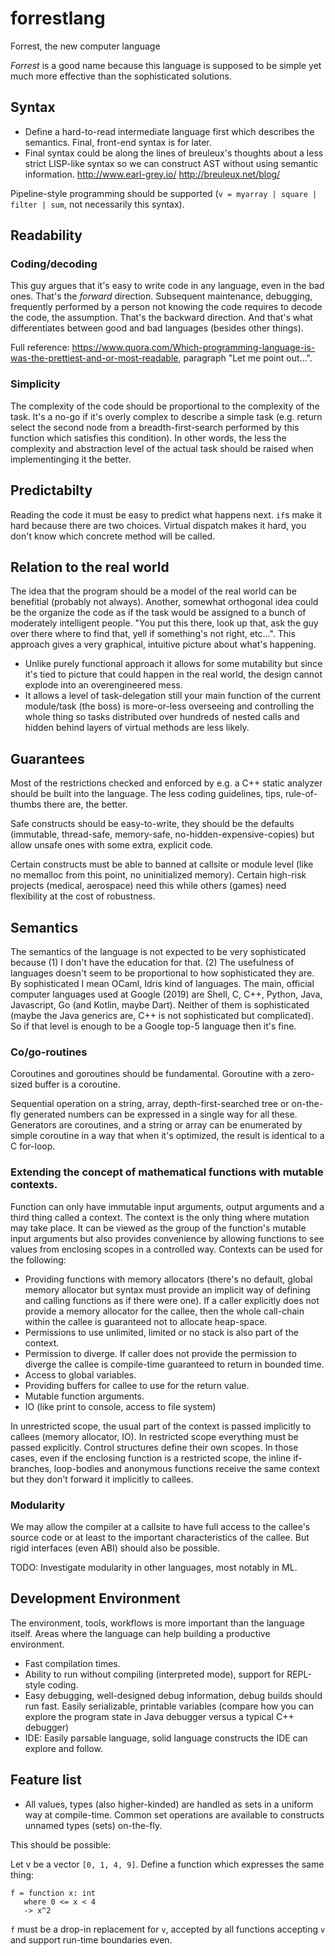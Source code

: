 # forrestlang
Forrest, the new computer language

*Forrest* is a good name because this language is supposed to be simple yet much more effective than the sophisticated solutions.

## Syntax
- Define a hard-to-read intermediate language first which describes the semantics. Final, front-end syntax is for later.
- Final syntax could be along the lines of breuleux's thoughts about a less strict LISP-like syntax so we can construct AST without using semantic information.
  http://www.earl-grey.io/
  http://breuleux.net/blog/
  
Pipeline-style programming should be supported (`v = myarray | square | filter | sum`, not necessarily this syntax).
  
## Readability

### Coding/decoding
This guy argues that it's easy to write code in any language, even in the bad ones. That's the _forward_ direction. Subsequent maintenance, debugging, frequently performed by a person not knowing the code requires to decode the code, the assumption. That's the backward direction. And that's what differentiates between good and bad languages (besides other things).

Full reference: https://www.quora.com/Which-programming-language-is-was-the-prettiest-and-or-most-readable, paragraph "Let me point out...".

### Simplicity

The complexity of the code should be proportional to the complexity of the task. It's a no-go if it's overly complex to describe a simple task (e.g. return select the second node from a breadth-first-search performed by this function which satisfies this condition).
In other words, the less the complexity and abstraction level of the actual task should be raised when implementinging it the better.

## Predictabilty

Reading the code it must be easy to predict what happens next. `if`s make it hard because there are two choices. Virtual dispatch makes it hard, you don't know which concrete method will be called.

## Relation to the real world

The idea that the program should be a model of the real world can be benefitial (probably not always). Another, somewhat orthogonal idea could be the organize the code as if the task would be assigned to a bunch of moderately intelligent people. "You put this there, look up that, ask the guy over there where to find that, yell if something's not right, etc...". This approach gives a very graphical, intuitive picture about what's happening.

- Unlike purely functional approach it allows for some mutability but since it's tied to picture that could happen in the real world, the design cannot explode into an overengineered mess.
- It allows a level of task-delegation still your main function of the current module/task (the boss) is more-or-less overseeing and controlling the whole thing so tasks distributed over hundreds of nested calls and hidden behind layers of virtual methods are less likely.

## Guarantees

Most of the restrictions checked and enforced by e.g. a C++ static analyzer should be built into the language.
The less coding guidelines, tips, rule-of-thumbs there are, the better.

Safe constructs should be easy-to-write, they should be the defaults (immutable, thread-safe, memory-safe, no-hidden-expensive-copies) but allow unsafe ones with some extra, explicit code.

Certain constructs must be able to banned at callsite or module level (like no memalloc from this point, no uninitialized memory). Certain high-risk projects (medical, aerospace) need this while others (games) need flexibility at the cost of robustness.

## Semantics

The semantics of the language is not expected to be very sophisticated because (1) I don't have the education for that. (2)
The usefulness of languages doesn't seem to be proportional to how sophisticated they are. By sophisticated I mean OCaml, Idris kind of languages. The main, official computer languages used at Google (2019) are Shell, C, C++, Python, Java, Javascript, Go (and Kotlin, maybe Dart). Neither of them is sophisticated (maybe the Java generics are, C++ is not sophisticated but complicated). So if that level is enough to be a Google top-5 language then it's fine.

### Co/go-routines

Coroutines and goroutines should be fundamental. Goroutine with a zero-sized buffer is a coroutine.

Sequential operation on a string, array, depth-first-searched tree or on-the-fly generated numbers can be expressed in a single way for all these. Generators are coroutines, and a string or array can be enumerated by simple coroutine in a way that when it's optimized, the result is identical to a C for-loop.

### Extending the concept of mathematical functions with mutable contexts.

Function can only have immutable input arguments, output arguments and a third thing called a context. The context is the only thing where mutation may take place. It can be viewed as the group of the function's mutable input arguments but also provides
convenience by allowing functions to see values from enclosing scopes in a controlled way. Contexts can be used for the following:

- Providing functions with memory allocators (there's no default, global memory allocator but syntax must provide an implicit way of defining and calling functions as if there were one). If a caller explicitly does not provide a memory allocator for the callee, then the whole call-chain within the callee is guaranteed not to allocate heap-space.
- Permissions to use unlimited, limited or no stack is also part of the context.
- Permission to diverge. If caller does not provide the permission to diverge the callee is compile-time guaranteed to return in bounded time.
- Access to global variables.
- Providing buffers for callee to use for the return value.
- Mutable function arguments.
- IO (like print to console, access to file system)

In unrestricted scope, the usual part of the context is passed implicitly to callees (memory allocator, IO). In restricted scope everything must be passed explicitly.
Control structures define their own scopes. In those cases, even if the enclosing function is a restricted scope, the inline if-branches, loop-bodies and anonymous functions receive the same context but they don't forward it implicitly to callees.

### Modularity

We may allow the compiler at a callsite to have full access to the callee's source code or at least to the important characteristics of the callee. But rigid interfaces (even ABI) should also be possible.

TODO: Investigate modularity in other languages, most notably in ML.

## Development Environment

The environment, tools, workflows is more important than the language itself. Areas where the language can help building a productive environment.

- Fast compilation times.
- Ability to run without compiling (interpreted mode), support for REPL-style coding.
- Easy debugging, well-designed debug information, debug builds should run fast. Easily serializable, printable variables (compare how you can explore the program state in Java debugger versus a typical C++ debugger)
- IDE: Easily parsable language, solid language constructs the IDE can explore and follow.

## Feature list

- All values, types (also higher-kinded) are handled as sets in a uniform way at compile-time. Common set operations are available to constructs unnamed types (sets) on-the-fly.

This should be possible:

Let v be a vector `[0, 1, 4, 9]`. Define a function which expresses the same thing:

    f = function x: int
       where 0 <= x < 4
       -> x^2

`f` must be a drop-in replacement for `v`, accepted by all functions accepting `v` and support run-time boundaries even.
